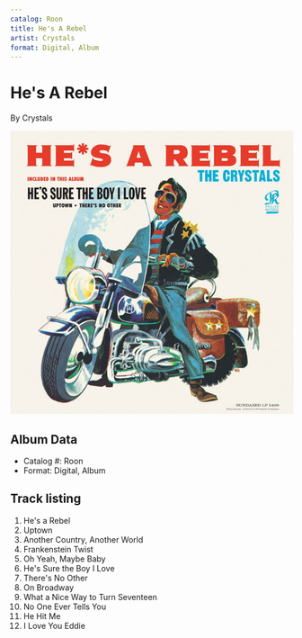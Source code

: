 ```yaml
---
catalog: Roon
title: He's A Rebel
artist: Crystals
format: Digital, Album
---
```


# He's A Rebel

By Crystals

![](../../assets/albumcovers/Crystals-Hes_A_Rebel.png)

## Album Data

- Catalog #: Roon
- Format: Digital, Album


## Track listing


1. He's a Rebel
2. Uptown
3. Another Country, Another World
4. Frankenstein Twist
5. Oh Yeah, Maybe Baby
6. He's Sure the Boy I Love
7. There's No Other
8. On Broadway
9. What a Nice Way to Turn Seventeen
10. No One Ever Tells You
11. He Hit Me
12. I Love You Eddie

